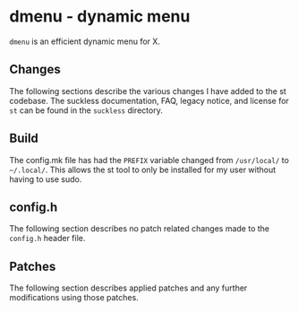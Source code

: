 # dmenu - dynamic menu

`dmenu` is an efficient dynamic menu for X.

## Changes

The following sections describe the various changes I have added to the st
codebase. The suckless documentation, FAQ, legacy notice, and license for `st`
can be found in the `suckless` directory.

## Build

The config.mk file has had the `PREFIX` variable changed from `/usr/local/` to
`~/.local/`. This allows the st tool to only be installed for my user without 
having to use sudo.

## config.h

The following section describes no patch related changes made to the `config.h`
header file.

## Patches

The following section describes applied patches and any further modifications
using those patches.

